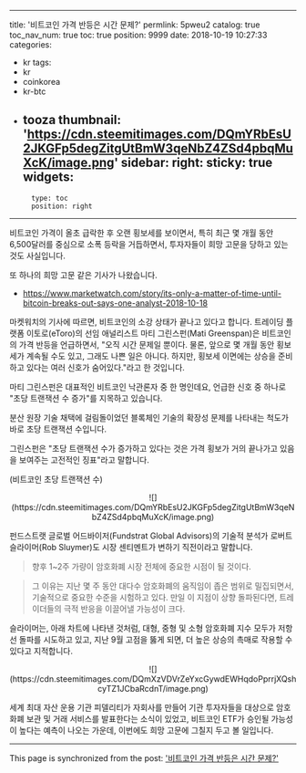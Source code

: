 
---
title: '비트코인 가격 반등은 시간 문제?'
permlink: 5pweu2
catalog: true
toc_nav_num: true
toc: true
position: 9999
date: 2018-10-19 10:27:33
categories:
- kr
tags:
- kr
- coinkorea
- kr-btc
- tooza
thumbnail: 'https://cdn.steemitimages.com/DQmYRbEsU2JKGFp5degZitgUtBmW3qeNbZ4ZSd4pbqMuXcK/image.png'
sidebar:
    right:
        sticky: true
widgets:
    -
        type: toc
        position: right
---


비트코인 가격이 올초 급락한 후 오랜 횡보세를 보이면서, 특히 최근 몇 개월 동안 6,500달러를 중심으로 소폭 등락을 거듭하면서, 투자자들이 희망 고문을 당하고 있는 것도 사실입니다. 

또 하나의 희망 고문 같은 기사가 나왔습니다.

- https://www.marketwatch.com/story/its-only-a-matter-of-time-until-bitcoin-breaks-out-says-one-analyst-2018-10-18

마켓워치의 기사에 따르면, 비트코인의 소강 상태가 끝나고 있다고 합니다. 트레이딩 플랫폼 이토로(eToro)의 선임 애널리스트 마티 그린스펀(Mati Greenspan)은 비트코인의 가격 반등을 언급하면서, "오직 시간 문제일 뿐이다. 물론, 앞으로 몇 개월 동안 횡보세가 계속될 수도 있고, 그래도 나쁜 일은 아니다. 하지만, 횡보세 이면에는 상승을 준비하고 있다는 여러 신호가 숨어있다."라고 한 것입니다.

마티 그린스펀은 대표적인 비트코인 낙관론자 중 한 명인데요, 언급한 신호 중 하나로  "초당 트랜잭션 수 증가"를 지목하고 있습니다.   

분산 원장 기술 채택에 걸림돌이었던 블록체인 기술의 확장성 문제를 나타내는 척도가 바로 초당 트랜잭션 수입니다.

그린스펀은 "초당 트랜잭션 수가 증가하고 있다는 것은 가격 횡보가 거의 끝나가고 있음을 보여주는 고전적인 징표"라고 말합니다.

(비트코인 초당 트랜잭션 수)
<center>
![](https://cdn.steemitimages.com/DQmYRbEsU2JKGFp5degZitgUtBmW3qeNbZ4ZSd4pbqMuXcK/image.png)
</center>

펀드스트랫 글로벌 어드바이저(Fundstrat Global Advisors)의 기술적 분석가 로버트 슬라이머(Rob Sluymer)도 시장 센티멘트가 변하기 직전이라고 말합니다. 

>향후 1~2주 가량이 암호화폐 시장 전체에 중요한 시점이 될 것이다.

> 그 이유는 지난 몇 주 동안 대다수 암호화폐의 움직임이 좁은 범위로 밀집되면서, 기술적으로 중요한 수준을 시험하고 있다. 만일 이 지점이 상향 돌파된다면, 트레이더들의 극적 반응을 이끌어낼 가능성이 크다. 

슬라이머는, 아래 차트에 나타낸 것처럼, 대형, 중형 및 소형 암호화폐 지수 모두가 저항선 돌파를 시도하고 있고, 지난 9월 고점을 뚫게 되면, 더 높은 상승의 촉매로 작용할 수 있다고 지적합니다. 

<center>
![](https://cdn.steemitimages.com/DQmXzVDVrZeYxcGywdEWHqdoPprrjXQshcyTZ1JCbaRcdnT/image.png)
</center>

세계 최대 자산 운용 기관 피델리티가 자회사를 만들어 기관 투자자들을 대상으로 암호화폐 보관 및 거래 서비스를 발표한다는 소식이 있었고, 비트코인 ETF가 승인될 가능성이 높다는 예측이 나오는 가운데, 이번에도 희망 고문에 그칠지 두고 볼 일입니다.

- - -

This page is synchronized from the post: ['비트코인 가격 반등은 시간 문제?'](https://steemit.com/@pius.pius/5pweu2)
